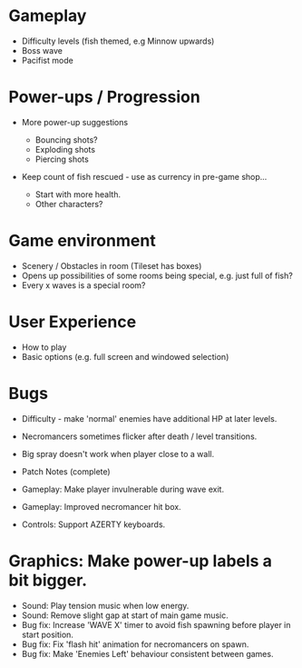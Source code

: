 # Gameplay

* Difficulty levels (fish themed, e.g Minnow upwards)
* Boss wave
* Pacifist mode

# Power-ups / Progression

* More power-up suggestions
  * Bouncing shots?
  * Exploding shots
  * Piercing shots

* Keep count of fish rescued - use as currency in pre-game shop...
  * Start with more health.
  * Other characters?

# Game environment

* Scenery / Obstacles in room (Tileset has boxes)
* Opens up possibilities of some rooms being special, e.g. just full of fish?
* Every x waves is a special room?

# User Experience

* How to play
* Basic options (e.g. full screen and windowed selection)

# Bugs

* Difficulty - make 'normal' enemies have additional HP at later levels.
* Necromancers sometimes flicker after death / level transitions.
* Big spray doesn't work when player close to a wall.

* Patch Notes (complete)

* Gameplay: Make player invulnerable during wave exit.
* Gameplay: Improved necromancer hit box.
* Controls: Support AZERTY keyboards.
# Graphics: Make power-up labels a bit bigger.
* Sound: Play tension music when low energy.
* Sound: Remove slight gap at start of main game music.
* Bug fix: Increase 'WAVE X' timer to avoid fish spawning before player in start position.
* Bug fix: Fix 'flash hit' animation for necromancers on spawn.
* Bug fix: Make 'Enemies Left' behaviour consistent between games.
